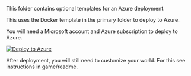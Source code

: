 This folder contains optional templates for an Azure deployment. 

This uses the Docker template in the primary folder to deploy to Azure. 

You will need a Microsoft account and Azure subscription to deploy to Azure.

[![Deploy to Azure](http://azuredeploy.net/deploybutton.png)](https://portal.azure.com/#create/Microsoft.Template/uri/https:%3A%2F%2Fraw.githubusercontent.com%2heatherbshapiro%2pennmush%2Deployment%2azuredeploy.json)

After deployment, you will still need to customize your world. For this see instructions in game/readme.